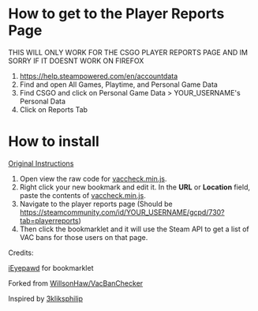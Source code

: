 # How to get to the Player Reports Page

THIS WILL ONLY WORK FOR THE CSGO PLAYER REPORTS PAGE AND IM SORRY IF IT DOESNT WORK ON FIREFOX

1. https://help.steampowered.com/en/accountdata
2. Find and open All Games, Playtime, and Personal Game Data
3. Find CSGO and click on Personal Game Data > YOUR_USERNAME's Personal Data
4. Click on Reports Tab

# How to install 
[Original Instructions](https://github.com/WillsonHaw/VacBanChecker)

1. Open view the raw code for [vaccheck.min.js](https://raw.githubusercontent.com/EdenCat/VacBanChecker/master/vaccheck.min.js).
2. Right click your new bookmark and edit it. In the **URL** or **Location** field, paste the contents of [vaccheck.min.js](https://raw.githubusercontent.com/EdenCat/VacBanChecker/master/vaccheck.min.js).
3. Navigate to the player reports page (Should be https://steamcommunity.com/id/YOUR_USERNAME/gcpd/730?tab=playerreports)
4. Then click the bookmarklet and it will use the Steam API to get a list of VAC bans for those users on that page.





Credits:

[iEyepawd](http://www.reddit.com/user/iEyepawd) for bookmarklet

Forked from [WillsonHaw/VacBanChecker](https://github.com/WillsonHaw/VacBanChecker)

Inspired by [3kliksphilip](https://www.youtube.com/watch?v=AJyemS9hl50)
